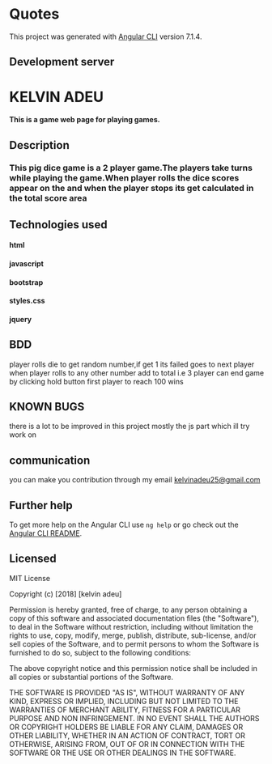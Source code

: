 # Quotes

This project was generated with [Angular CLI](https://github.com/angular/angular-cli) version 7.1.4.

## Development server

# KELVIN ADEU
#### This is a game web page for playing games.
## Description
### This pig dice game is a 2 player game.The players take turns while playing the game.When player rolls the dice scores appear on the and when the player stops its get calculated in the total score area

## Technologies used
#### html
#### javascript
#### bootstrap
#### styles.css
#### jquery

## BDD
player rolls die to get random number,if get 1 its failed goes to next player
when player rolls to any  other number add to total i.e 3
player can end game by clicking hold button
first player to reach 100 wins

## KNOWN BUGS
there is a lot to be improved in this project mostly the js part which ill try work on  

## communication
you can make you contribution through my email
kelvinadeu25@gmail.com

## Further help

To get more help on the Angular CLI use `ng help` or go check out the [Angular CLI README](https://github.com/angular/angular-cli/blob/master/README.md).


## Licensed
MIT License

Copyright (c) [2018] [kelvin adeu]

Permission is hereby granted, free of charge, to any person obtaining a copy
of this software and associated documentation files (the "Software"), to deal
in the Software without restriction, including without limitation the rights
to use, copy, modify, merge, publish, distribute, sub-license, and/or sell
copies of the Software, and to permit persons to whom the Software is
furnished to do so, subject to the following conditions:

The above copyright notice and this permission notice shall be included in all
copies or substantial portions of the Software.

THE SOFTWARE IS PROVIDED "AS IS", WITHOUT WARRANTY OF ANY KIND, EXPRESS OR
IMPLIED, INCLUDING BUT NOT LIMITED TO THE WARRANTIES OF MERCHANT ABILITY,
FITNESS FOR A PARTICULAR PURPOSE AND NON INFRINGEMENT. IN NO EVENT SHALL THE
AUTHORS OR COPYRIGHT HOLDERS BE LIABLE FOR ANY CLAIM, DAMAGES OR OTHER
LIABILITY, WHETHER IN AN ACTION OF CONTRACT, TORT OR OTHERWISE, ARISING FROM,
OUT OF OR IN CONNECTION WITH THE SOFTWARE OR THE USE OR OTHER DEALINGS IN THE
SOFTWARE.
